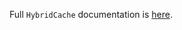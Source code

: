 ﻿Full `HybridCache` documentation is [here](https://learn.microsoft.com/aspnet/core/performance/caching/hybrid).
